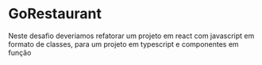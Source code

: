 # GoRestaurant

Neste desafio deveriamos refatorar um projeto em react com javascript em formato de classes, para um projeto em typescript e componentes em função 
